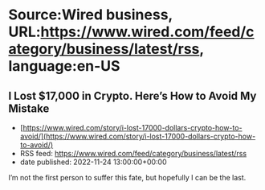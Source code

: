 # Source:Wired business, URL:https://www.wired.com/feed/category/business/latest/rss, language:en-US

## I Lost $17,000 in Crypto. Here’s How to Avoid My Mistake
 - [https://www.wired.com/story/i-lost-17000-dollars-crypto-how-to-avoid/](https://www.wired.com/story/i-lost-17000-dollars-crypto-how-to-avoid/)
 - RSS feed: https://www.wired.com/feed/category/business/latest/rss
 - date published: 2022-11-24 13:00:00+00:00

I’m not the first person to suffer this fate, but hopefully I can be the last.


